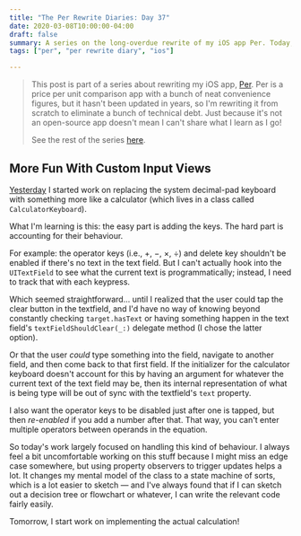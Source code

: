 ```yaml
---
title: "The Per Rewrite Diaries: Day 37"
date: 2020-03-08T10:00:00-04:00
draft: false
summary: A series on the long-overdue rewrite of my iOS app Per. Today, I continue working on the calculator keyboard.
tags: ["per", "per rewrite diary", "ios"]

---
```


> This post is part of a series about rewriting my iOS app, [Per](https://droppedbits.com/apps/per). Per is a price per unit comparison app with a bunch of neat convenience figures, but it hasn't been updated in years, so I'm rewriting it from scratch to eliminate a bunch of technical debt. Just because it's not an open-source app doesn't mean I can't share what I learn as I go!
> 
> See the rest of the series [here](/tags/per-rewrite-diary/).

## More Fun With Custom Input Views

[Yesterday] I started work on replacing the system decimal-pad keyboard with something more like a calculator (which lives in a class called `CalculatorKeyboard`).

What I'm learning is this: the easy part is adding the keys. The hard part is accounting for their behaviour.

For example: the operator keys (i.e., &plus;, &minus;, &times;, &divide;) and delete key shouldn't be enabled if there's no text in the text field. But I can't actually hook into the `UITextField` to see what the current text is programmatically; instead, I need to track that with each keypress.

Which seemed straightforward... until I realized that the user could tap the clear button in the textfield, and I'd have no way of knowing beyond constantly checking `target.hasText` or having something happen in the text field's `textFieldShouldClear(_:)` delegate method (I chose the latter option).

Or that the user _could_ type something into the field, navigate to another field, and then come back to that first field. If the initializer for the calculator keyboard doesn't account for this by having an argument for whatever the current text of the text field may be, then its internal representation of what is being type will be out of sync with the textfield's `text` property.

I also want the operator keys to be disabled just after one is tapped, but then _re-enabled_ if you add a number after that. That way, you can't enter multiple operators between operands in the equation.

So today's work largely focused on handling this kind of behaviour. I always feel a bit uncomfortable working on this stuff because I might miss an edge case somewhere, but using property observers to trigger updates helps a lot. It changes my mental model of the class to a state machine of sorts, which is a lot easier to sketch — and I've always found that if I can sketch out a decision tree or flowchart or whatever, I can write the relevant code fairly easily.

Tomorrow, I start work on implementing the actual calculation!

[Yesterday]: /post/per-diaries-day-36/